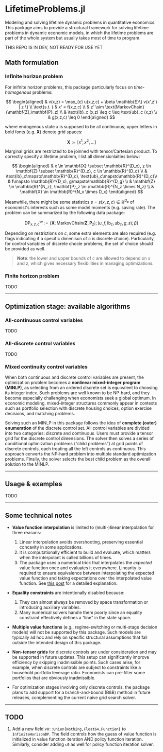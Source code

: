 # LifetimeProblems.jl
Modeling and solving lifetime dynamic problems in quantitative economics. This package aims to provide a structural framework for solving lifetime problems in dynamic economic models, in which the lifetime problems are part of the whole system but usually takes most of time to program.

THIS REPO IS IN DEV, NOT READY FOR USE YET


## Math formulation


### Infinite horizon problem

For inifnite horizon problems, this package particularly focus on _time-homogenous_ problems:

$$
\begin{aligned}
& v(x,z) = \max_{c} u(x,z,c) + \beta \mathbb{E}\{ v(x',z') | z \} \\
\text{s.t. } & x' = f(x,z,c) \\
    & z' \sim \text{MarkovChain}(\mathbf{Z},\mathbf{P}_z) \\
    & \text{lb}_c (x,z) \leq c \leq \text{ub}_c (x,z) \\
    & g(x,z,c) \leq 0 
\end{aligned}
$$

where endogenous state $x$ is supposed to be all continuous; upper letters in bold fonts (e.g. $\mathbf{X}$) denote grid spaces:

$$
\mathbf{X} := [x^1, x^2, \dots]
$$

Marginal grids are restricted to be joinned with tensor/Cartesian product. To correctly specify a lifetime problem, I list all dimensionlaities below:

$$
\begin{aligned}
& x \in \mathbf{X} \subset \mathbb{R}^{D_x}, z \in \mathbf{Z} \subset \mathbb{R}^{D_z}, c \in \mathbb{R}^{D_c} \\
& \text{lb}_c\mapsto\mathbb{R}^{D_c}, \text{ub}_c\mapsto\mathbb{R}^{D_c}\\
& f\mapsto \mathbb{R}^{D_x}, g\mapsto\mathbb{R}^{D_g} \\
& \mathbf{Z} \in \mathbb{R}^{N_z}, \mathbf{P}_z \in \mathbb{R}^{N_z \times N_z}  \\
& \mathbf{X} \in \mathbb{R}^{N_x \times D_x}
\end{aligned}
$$

Meanwhile, there might be some statistics $s = s(x,z,c) \in\mathbb{R}^{D_p}$ of economist's interests such as some model moments (e.g. saving rate).
The problem can be summarized by the following data package:

$$
\text{DP}^{\infty}_{x,z,c} := \{ \mathbf{X}; \text{MarkovChain}(\mathbf{Z},\mathbf{P}_z);  (u,f,\text{lb}_c,\text{ub}_c,g,s) ; \beta \}
$$

Depending on restrictions on $c$, some extra elements are also required (e.g. flags indicating if a specific dimenison of $c$ is discrete choice). Particularly, for control variables of discrete chocie problems, the set of choice should be provided as well.


> **Note**: the lower and upper bounds of $c$ are allowed to depend on $x$ and $z$, which gives necessary flexibilities in managing optimizations.



### Finite horizon problem

TODO




---

## Optimization stage: available algorithms

### All-continuous control variables

TODO


### All-discrete control variables


TODO


### Mixed continuity control variables

When both continuous and discrete control variables are present, the optimization problem becomes a **nonlinear mixed-integer program (MINLP)**, as selecting from an ordered discrete set is equivalent to choosing its integer index. Such problems are well known to be NP-hard, and they become especially challenging when economists seek a global optimum. In economic modeling, mixed-integer structures commonly appear in contexts such as portfolio selection with discrete housing choices, option exercise decisions, and matching problems.

Solving such an MINLP in this package follows the idea of **complete (outer) enumeration** of the discrete control set.  All control variables are divided into two categories: discrete and continuous. Users must provide a tensor grid for the discrete control dimensions.  The solver then solves a series of conditional optimization problems (“child problems”) at grid points of discrete controls, each treating all the left controls as continuous. This approach converts the NP-hard problem into multiple standard optimization problems. Finally, the solver selects the best child problem as the overall solution to the MINLP.







---

## Usage & examples


TODO




---

## Some technical notes

- **Value function interpolation** is limited to (multi-)linear interpolation for three reasons:  
  1. Linear interpolation avoids overshooting, preserving essential concavity in some applications.  
  2. It is computationally efficient to build and evaluate, which matters when the interpolant is called billions of times.  
  3. The package uses a numerical trick that interpolates the *expected* value function once and evaluates it everywhere. Linearity is required to ensure equivalence between interpolating the expected value function and taking expectations over the interpolated value function. See [this post](https://clpr.github.io/posts/005_averagelinearinterp/) for a detailed explanation.

- **Equality constraints** are intentionally disabled because:  
  1. They can almost always be removed by space transformation or introducing auxiliary variables.  
  2. Many numerical solvers handle them poorly since an equality constraint effectively defines a “line” in the state space.

- **Multiple value functions** (e.g., regime-switching or multi-stage decision models) will not be supported by this package. Such models are typically ad hoc and rely on specific structural assumptions that fall outside the intended design of this package.

- **Non-tensor grids** for discrete controls are under consideration and may be supported in future updates. This setup can significantly improve efficiency by skipping inadmissible points. Such cases arise, for example, when discrete controls are subject to constraints like a household portfolio leverage ratio. Economists can pre-filter some portfolios that are obviously inadmissible.

- For optimization stages involving only discrete controls, the package plans to add support for a branch-and-bound (B&B) method in future releases, complementing the current naive grid search solver.



---

## TODO

1. Add a new field `v0::Union{Nothing,Float64,Function}` to `InfiniteHorizonDP`. The field controls how the guess of value function is initialized in value function iteration AND policy function iteration. Similarly, consider adding `c0` as well for policy function iteration solver.